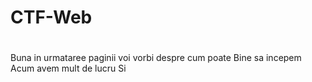 # CTF-Web
#
Buna in urmataree paginii voi vorbi despre cum poate 
Bine sa incepem 
Acum avem mult de lucru 
Si 
